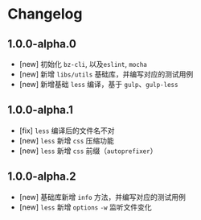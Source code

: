 # Changelog

## 1.0.0-alpha.0

- [new] 初始化 `bz-cli`, 以及`eslint`, `mocha`
- [new] 新增 `libs/utils` 基础库，并编写对应的测试用例
- [new] 新增基础 `less` 编译，基于 `gulp`、`gulp-less`

## 1.0.0-alpha.1

- [fix] `less` 编译后的文件名不对
- [new] `less` 新增 `css` 压缩功能
- [new] `less` 新增 `css` 前缀（`autoprefixer`）

## 1.0.0-alpha.2

- [new] 基础库新增 `info` 方法，并编写对应的测试用例
- [new] `less` 新增 `options` `-w` 监听文件变化
